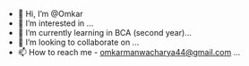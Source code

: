 - 👋 Hi, I’m @Omkar
- 👀 I’m interested in ...
- 🌱 I’m currently learning in BCA (second year)...
- 💞️ I’m looking to collaborate on ...
- 📫 How to reach me - omkarmanwacharya44@gmail.com ...

<!---
Omkar/Omkar is a ✨ special ✨ repository because its `README.md` (this file) appears on your GitHub profile.
You can click the Preview link to take a look at your changes.
--->
